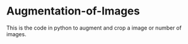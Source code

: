 # Augmentation-of-Images
This is the code in python to augment and crop a image or number of images.
